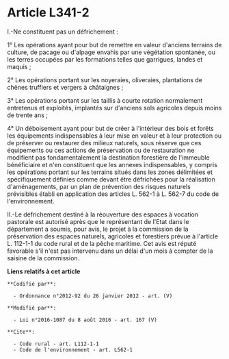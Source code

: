 # Article L341-2

I.-Ne constituent pas un défrichement : 

1° Les opérations ayant pour but de remettre en valeur d'anciens terrains de culture, de pacage ou d'alpage envahis par une
végétation spontanée, ou les terres occupées par les formations telles que garrigues, landes et maquis ; 

2° Les opérations portant sur les noyeraies, oliveraies, plantations de chênes truffiers et vergers à châtaignes ; 

3° Les opérations portant sur les taillis à courte rotation normalement entretenus et exploités, implantés sur d'anciens sols
agricoles depuis moins de trente ans ; 

4° Un déboisement ayant pour but de créer à l'intérieur des bois et forêts les équipements indispensables à leur mise en
valeur et à leur protection ou de préserver ou restaurer des milieux naturels, sous réserve que ces équipements ou ces
actions de préservation ou de restauration ne modifient pas fondamentalement la destination forestière de l'immeuble
bénéficiaire et n'en constituent que les annexes indispensables, y compris les opérations portant sur les terrains situés
dans les zones délimitées et spécifiquement définies comme devant être défrichées pour la réalisation d'aménagements, par un
plan de prévention des risques naturels prévisibles établi en application des articles L. 562-1 à L. 562-7 du code de
l'environnement. 

II.-Le défrichement destiné à la réouverture des espaces à vocation pastorale est autorisé après que le représentant de
l'Etat dans le département a soumis, pour avis, le projet à la commission de la préservation des espaces naturels, agricoles
et forestiers prévue à l'article L. 112-1-1 du code rural et de la pêche maritime. Cet avis est réputé favorable s'il n'est
pas intervenu dans un délai d'un mois à compter de la saisine de la commission.

**Liens relatifs à cet article**

	**Codifié par**:

	  - Ordonnance n°2012-92 du 26 janvier 2012 - art. (V)

	**Modifié par**:

	  - Loi n°2016-1087 du 8 août 2016 - art. 167 (V)

	**Cite**:

	  - Code rural - art. L112-1-1
	  - Code de l'environnement - art. L562-1
